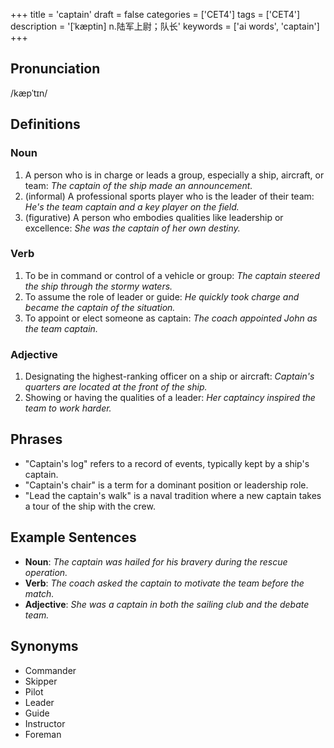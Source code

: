 +++
title = 'captain'
draft = false
categories = ['CET4']
tags = ['CET4']
description = '[ˈkæptin] n.陆军上尉；队长'
keywords = ['ai words', 'captain']
+++

## Pronunciation
/kæpˈtɪn/

## Definitions
### Noun
1. A person who is in charge or leads a group, especially a ship, aircraft, or team: *The captain of the ship made an announcement.*
2. (informal) A professional sports player who is the leader of their team: *He's the team captain and a key player on the field.*
3. (figurative) A person who embodies qualities like leadership or excellence: *She was the captain of her own destiny.*

### Verb
1. To be in command or control of a vehicle or group: *The captain steered the ship through the stormy waters.*
2. To assume the role of leader or guide: *He quickly took charge and became the captain of the situation.*
3. To appoint or elect someone as captain: *The coach appointed John as the team captain.*

### Adjective
1. Designating the highest-ranking officer on a ship or aircraft: *Captain's quarters are located at the front of the ship.*
2. Showing or having the qualities of a leader: *Her captaincy inspired the team to work harder.*

## Phrases
- "Captain's log" refers to a record of events, typically kept by a ship's captain.
- "Captain's chair" is a term for a dominant position or leadership role.
- "Lead the captain's walk" is a naval tradition where a new captain takes a tour of the ship with the crew.

## Example Sentences
- **Noun**: *The captain was hailed for his bravery during the rescue operation.*
- **Verb**: *The coach asked the captain to motivate the team before the match.*
- **Adjective**: *She was a captain in both the sailing club and the debate team.*

## Synonyms
- Commander
- Skipper
- Pilot
- Leader
- Guide
- Instructor
- Foreman
